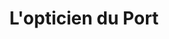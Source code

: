 ---
title: "L'opticien du Port"
url: /la-grande-motte/lopticien-du-port-quai-georges-pompidou/
shop: opticien
---